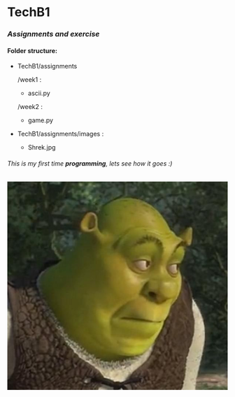 # TechB1

### *Assignments and exercise*

#### Folder structure: 
- TechB1/assignments


  /week1 :
   - ascii.py
     
  /week2 :
   - game.py



- TechB1/assignments/images :
  - Shrek.jpg 

###### This is my first time **programming**, lets see how it goes :)

![Shrek](./assignments/images/shrek.jpg)

